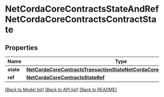 # NetCordaCoreContractsStateAndRefNetCordaCoreContractsContractState

## Properties
Name | Type | Description | Notes
------------ | ------------- | ------------- | -------------
**state** | [**NetCordaCoreContractsTransactionStateNetCordaCoreContractsContractState**](NetCordaCoreContractsTransactionStateNetCordaCoreContractsContractState.md) |  | [optional] 
**ref** | [**NetCordaCoreContractsStateRef**](NetCordaCoreContractsStateRef.md) |  | [optional] 

[[Back to Model list]](../README.md#documentation-for-models) [[Back to API list]](../README.md#documentation-for-api-endpoints) [[Back to README]](../README.md)


